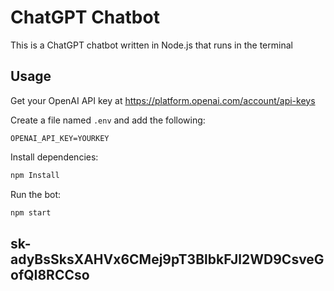 # ChatGPT Chatbot

This is a ChatGPT chatbot written in Node.js that runs in the terminal

## Usage

Get your OpenAI API key at https://platform.openai.com/account/api-keys

Create a file named `.env` and add the following:

```
OPENAI_API_KEY=YOURKEY
```

Install dependencies:

```bash
npm Install
```

Run the bot:

```bash
npm start
```
## 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
